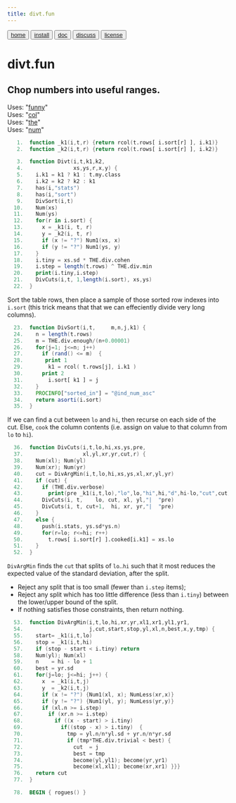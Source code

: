 ```yaml
---
title: divt.fun
---
```


<button class="button button1"><a href="/fun/index">home</a></button>   <button class="button button2"><a href="/fun/INSTALL">install</a></button>   <button class="button button1"><a href="/fun/ABOUT">doc</a></button>   <button class="button button2"><a href="http://github.com/timm/fun/issues">discuss</a></button>    <button class="button button1"><a href="/fun/LICENSE">license</a></button> <br>



# divt.fun

## Chop numbers into useful ranges.

Uses:  "[funny](funny)"<br>
Uses:  "[col](col)"<br>
Uses:  "[the](the)"<br>
Uses:  "[num](num)"<br>

```awk
   1.  function _k1(i,t,r) {return rcol(t.rows[ i.sort[r] ], i.k1)}
   2.  function _k2(i,t,r) {return rcol(t.rows[ i.sort[r] ], i.k2)}
```

```awk
   3.  function Divt(i,t,k1,k2,
   4.                xs,ys,r,x,y) {
   5.    i.k1 = k1 ? k1 : t.my.class
   6.    i.k2 = k2 ? k2 : k1
   7.    has(i,"stats") 
   8.    has(i,"sort")
   9.    DivSort(i,t)
  10.    Num(xs)
  11.    Num(ys)
  12.    for(r in i.sort) {
  13.      x = _k1(i, t, r)
  14.      y = _k2(i, t, r)
  15.      if (x != "?") Num1(xs, x)
  16.      if (y != "?") Num1(ys, y) 
  17.    }
  18.    i.tiny = xs.sd * THE.div.cohen
  19.    i.step = length(t.rows) ^ THE.div.min
  20.    print(i.tiny,i.step)
  21.    DivCuts(i,t, 1,length(i.sort), xs,ys)
  22.  }
```

Sort the table rows, then place a sample of those
sorted row indexes into `i.sort` (this trick means that
that we can effeciently divide very long columns).

```awk
  23.  function DivSort(i,t,     m,n,j,k1) {
  24.    n = length(t.rows)
  25.    m = THE.div.enough/(n+0.00001)
  26.    for(j=1; j<=n; j++) 
  27.      if (rand() <= m)  {
  28.       print 1
  29.        k1 = rcol( t.rows[j], i.k1 )
  30.      print 2
  31.        i.sort[ k1 ] = j 
  32.    }
  33.    PROCINFO["sorted_in"] = "@ind_num_asc"
  34.    return asorti(i.sort)
  35.  }
```

If we can find a cut between `lo` and `hi`, then recurse on each
side of the cut.  Else, `cook` the column contents (i.e. assign on
value to that column from `lo` to `hi`).

```awk
  36.  function DivCuts(i,t,lo,hi,xs,ys,pre,
  37.                   xl,yl,xr,yr,cut,r) {
  38.    Num(xl); Num(yl)
  39.    Num(xr); Num(yr)
  40.    cut = DivArgMin(i,t,lo,hi,xs,ys,xl,xr,yl,yr) 
  41.    if (cut) {
  42.      if (THE.div.verbose)
  43.        print(pre _k1(i,t,lo),"lo",lo,"hi",hi,"d",hi-lo,"cut",cut)
  44.      DivCuts(i, t,    lo, cut, xl, yl,"|  "pre)
  45.      DivCuts(i, t, cut+1,  hi, xr, yr,"|  "pre)
  46.    } 
  47.    else {
  48.      push(i.stats, ys.sd*ys.n) 
  49.      for(r=lo; r<=hi; r++)
  50.        t.rows[ i.sort[r] ].cooked[i.k1] = xs.lo
  51.    }
  52.  }
```

`DivArgMin` finds the `cut` that splits of `lo`..`hi` such that
it most reduces the expected value of the standard deviation, after
the split. 

- Reject any split that is too small (fewer than `i.step`
items);
- Reject any split which has too little difference (less than `i.tiny`)
between the lower/upper bound of the split. 
- If nothing satisfies
those constraints, then return nothing.

```awk
  53.  function DivArgMin(i,t,lo,hi,xr,yr,xl1,xr1,yl1,yr1,
  54.                     j,cut,start,stop,yl,xl,n,best,x,y,tmp) {
  55.    start= _k1(i,t,lo)
  56.    stop = _k1(i,t,hi)
  57.    if (stop - start < i.tiny) return
  58.    Num(yl); Num(xl)
  59.    n    = hi - lo + 1
  60.    best = yr.sd
  61.    for(j=lo; j<=hi; j++) {
  62.      x  = _k1(i,t,j)
  63.      y  = _k2(i,t,j)
  64.      if (x != "?") {Num1(xl, x); NumLess(xr,x)}
  65.      if (y != "?") {Num1(yl, y); NumLess(yr,y)} 
  66.      if (xl.n >= i.step)
  67.        if (xr.n >= i.step)
  68.          if ((x - start) > i.tiny) 
  69.            if((stop - x) > i.tiny)  {
  70.              tmp = yl.n/n*yl.sd + yr.n/n*yr.sd
  71.              if (tmp*THE.div.trivial < best) {
  72.                cut  = j
  73.                best = tmp
  74.                become(yl,yl1); become(yr,yr1)
  75.                become(xl,xl1); become(xr,xr1) }}}
  76.    return cut
  77.  }
```

```awk
  78.  BEGIN { rogues() }
```
